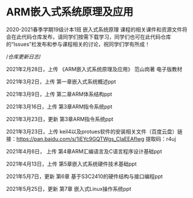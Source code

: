 # ARM嵌入式系统原理及应用

  2020-2021春季学期19级计本1班 嵌入式系统原理 课程的相关课件和资源文件将会在此代码仓库发布，请同学们按需下载学习，同学们也可在此代码仓库的“Issues”栏发布和参与课程相关的讨论，祝同学们学有所成！

/*仓库更新日志*/

2021年2月28日，上传 《ARM嵌入式系统原理及应用》 范山岗著 电子版教材

2021年3月2日，上传 第一章嵌入式系统概述ppt

2021年3月9日，上传 第二章ARM体系结构ppt

2021年3月16日，上传 第3章ARM指令系统ppt

2021年3月23日，更新 第3章ARM指令系统ppt

2021年3月23日，上传 keil4以及protues软件的安装相关文件（百度云盘）链接：https://pan.baidu.com/s/1iEYc9GQTWgs_CIaEEAflwg   提取码：r4uj 

2021年4月6日， 上传 第4章ARM汇编语言及C语言程序设计基础ppt

2021年4月13日，上传 第5章嵌入式系统硬件技术基础ppt

2021年5月7日，更新 第6章 基于S3C2410的硬件结构与接口编程ppt

2021年5月25日，更新 第7章 嵌入式Linux操作系统ppt
